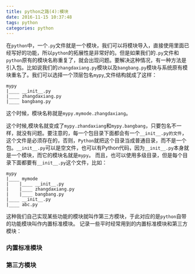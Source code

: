```yaml
---
title: python之路(4):模块
date: 2016-11-15 10:37:48
tags: python
categories: python
---
```

在`python`中，一个`.py`文件就是一个模块，我们可以将模块导入，直接使用里面已经写好的功能，所以`python`的拓展性是非常好的。但是如果我们的`.py`文件和`python`原有的模块名称重复了，就会出现问题。要解决这种情况，有一种方法是引入包。比如说我们的`zhangdaxiang.py`模块以及`bangbang.py`模块与系统原有模块重名了。我们可以选择一个顶层包名`mypy`,文件结构就成了这样：
```
mypy 
|____ __init__.py
|____ zhangdaxiang.py
|____ bangbang.py
```
这个时候，模块名称就是`mypy.mymode.zhangdaxiang`。

这个时候,模块名就变成了`mypy.zhandaxiang`和`mypy.bangbang`，只要包名不一样，就没有问题。要注意的，每一个包目录下面都会有一个`__init__.py的文件`，这个文件是必须存在的，否则，`Python`就把这个目录当成普通目录，而不是一个包。`__init__.py`可以是空文件，也可以有Python代码，因为`__init__.py`本身就是一个模块，而它的模块名就是`mypy`。
而且，也可以使用多级目录，但是每个目录下面都要有`__init__.py`这个文件，比如：
```
mypy
|____ mymode
|	 |____ __init__.py
|	 |____ zhangdaxiang.py
|	 |____ bangbang.py
|____ __init__.py
|____ abc.py
```
这种我们自己实现某些功能的模块就叫作第三方模块，于此对应的是`python`自带的功能模块叫作内置标准模块。
记录一些平时经常用到的内置标准模块和第三方模块：
### 内置标准模块
### 第三方模块
